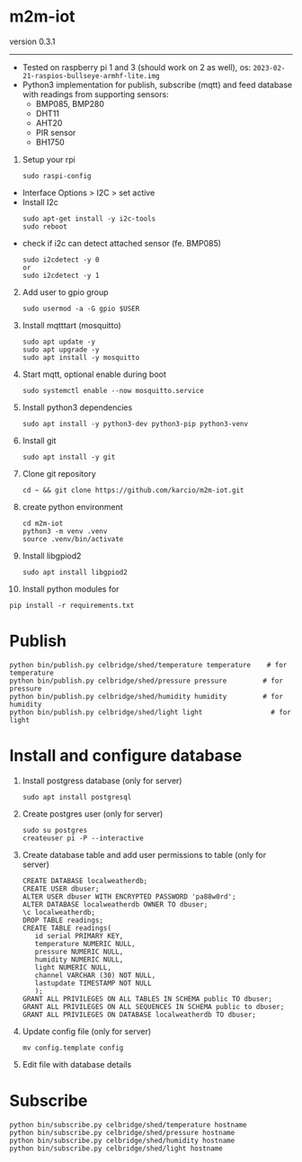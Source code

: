 # m2m-iot

version 0.3.1

---

- Tested on raspberry pi 1 and 3 (should work on 2 as well), os: `2023-02-21-raspios-bullseye-armhf-lite.img`
- Python3 implementation for publish, subscribe (mqtt) and feed database with readings from supporting sensors:
  - BMP085, BMP280
  - DHT11
  - AHT20
  - PIR sensor
  - BH1750

1. Setup your rpi
   ```
   sudo raspi-config
   ```

- Interface Options > I2C > set active
- Install I2c
  ```
  sudo apt-get install -y i2c-tools
  sudo reboot
  ```
- check if i2c can detect attached sensor (fe. BMP085)
  ```
  sudo i2cdetect -y 0
  or
  sudo i2cdetect -y 1
  ```

2. Add user to gpio group

   ```
   sudo usermod -a -G gpio $USER
   ```

3. Install mqtttart (mosquitto)

   ```
   sudo apt update -y
   sudo apt upgrade -y
   sudo apt install -y mosquitto
   ```

4. Start mqtt, optional enable during boot

   ```
   sudo systemctl enable --now mosquitto.service
   ```

5. Install python3 dependencies

   ```
   sudo apt install -y python3-dev python3-pip python3-venv
   ```

6. Install git

   ```
   sudo apt install -y git
   ```

7. Clone git repository

   ```
   cd ~ && git clone https://github.com/karcio/m2m-iot.git
   ```

8. create python environment

   ```
   cd m2m-iot
   python3 -m venv .venv
   source .venv/bin/activate
   ```

9. Install libgpiod2

   ```
   sudo apt install libgpiod2
   ```

10. Install python modules for

```
pip install -r requirements.txt
```

# Publish

```
python bin/publish.py celbridge/shed/temperature temperature 	# for temperature
python bin/publish.py celbridge/shed/pressure pressure 		   # for pressure
python bin/publish.py celbridge/shed/humidity humidity 		   # for humidity
python bin/publish.py celbridge/shed/light light 		         # for light
```

# Install and configure database

1. Install postgress database (only for server)

   ```
   sudo apt install postgresql
   ```

2. Create postgres user (only for server)

   ```
   sudo su postgres
   createuser pi -P --interactive
   ```

3. Create database table and add user permissions to table (only for server)

   ```
   CREATE DATABASE localweatherdb;
   CREATE USER dbuser;
   ALTER USER dbuser WITH ENCRYPTED PASSWORD 'pa88w0rd';
   ALTER DATABASE localweatherdb OWNER TO dbuser;
   \c localweatherdb;
   DROP TABLE readings;
   CREATE TABLE readings(
      id serial PRIMARY KEY,
      temperature NUMERIC NULL,
      pressure NUMERIC NULL,
      humidity NUMERIC NULL,
      light NUMERIC NULL,
      channel VARCHAR (30) NOT NULL,
      lastupdate TIMESTAMP NOT NULL
      );
   GRANT ALL PRIVILEGES ON ALL TABLES IN SCHEMA public TO dbuser;
   GRANT ALL PRIVILEGES ON ALL SEQUENCES IN SCHEMA public to dbuser;
   GRANT ALL PRIVILEGES ON DATABASE localweatherdb TO dbuser;
   ```

4. Update config file (only for server)

   ```
   mv config.template config
   ```

5. Edit file with database details

# Subscribe

```
python bin/subscribe.py celbridge/shed/temperature hostname
python bin/subscribe.py celbridge/shed/pressure hostname
python bin/subscribe.py celbridge/shed/humidity hostname
python bin/subscribe.py celbridge/shed/light hostname

```
